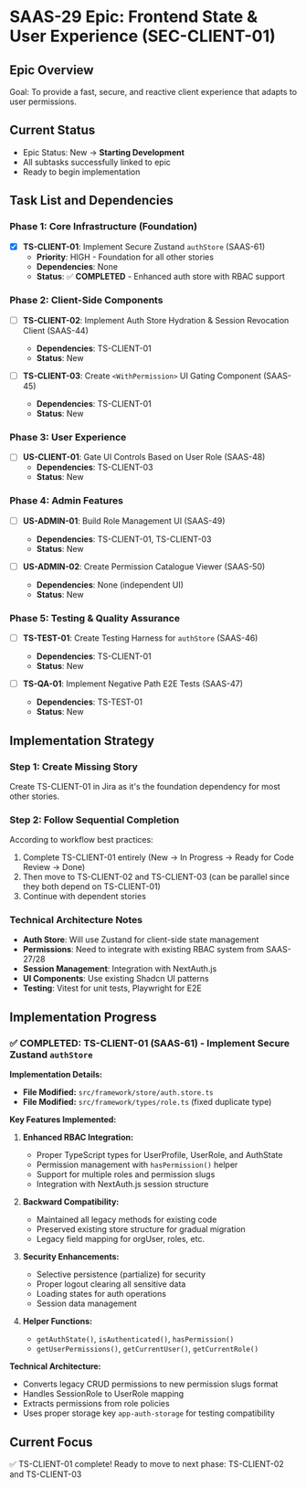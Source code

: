 # SAAS-29 Epic: Frontend State & User Experience (SEC-CLIENT-01)

## Epic Overview
Goal: To provide a fast, secure, and reactive client experience that adapts to user permissions.

## Current Status
- Epic Status: New → **Starting Development**
- All subtasks successfully linked to epic
- Ready to begin implementation

## Task List and Dependencies

### Phase 1: Core Infrastructure (Foundation)
- [X] **TS-CLIENT-01**: Implement Secure Zustand `authStore` (SAAS-61)
  - **Priority**: HIGH - Foundation for all other stories
  - **Dependencies**: None
  - **Status**: ✅ **COMPLETED** - Enhanced auth store with RBAC support

### Phase 2: Client-Side Components
- [ ] **TS-CLIENT-02**: Implement Auth Store Hydration & Session Revocation Client (SAAS-44)
  - **Dependencies**: TS-CLIENT-01
  - **Status**: New

- [ ] **TS-CLIENT-03**: Create `<WithPermission>` UI Gating Component (SAAS-45)
  - **Dependencies**: TS-CLIENT-01
  - **Status**: New

### Phase 3: User Experience
- [ ] **US-CLIENT-01**: Gate UI Controls Based on User Role (SAAS-48)
  - **Dependencies**: TS-CLIENT-03
  - **Status**: New

### Phase 4: Admin Features
- [ ] **US-ADMIN-01**: Build Role Management UI (SAAS-49)
  - **Dependencies**: TS-CLIENT-01, TS-CLIENT-03
  - **Status**: New

- [ ] **US-ADMIN-02**: Create Permission Catalogue Viewer (SAAS-50)
  - **Dependencies**: None (independent UI)
  - **Status**: New

### Phase 5: Testing & Quality Assurance
- [ ] **TS-TEST-01**: Create Testing Harness for `authStore` (SAAS-46)
  - **Dependencies**: TS-CLIENT-01
  - **Status**: New

- [ ] **TS-QA-01**: Implement Negative Path E2E Tests (SAAS-47)
  - **Dependencies**: TS-TEST-01
  - **Status**: New

## Implementation Strategy

### Step 1: Create Missing Story
Create TS-CLIENT-01 in Jira as it's the foundation dependency for most other stories.

### Step 2: Follow Sequential Completion
According to workflow best practices:
1. Complete TS-CLIENT-01 entirely (New → In Progress → Ready for Code Review → Done)
2. Then move to TS-CLIENT-02 and TS-CLIENT-03 (can be parallel since they both depend on TS-CLIENT-01)
3. Continue with dependent stories

### Technical Architecture Notes
- **Auth Store**: Will use Zustand for client-side state management
- **Permissions**: Need to integrate with existing RBAC system from SAAS-27/28
- **Session Management**: Integration with NextAuth.js
- **UI Components**: Use existing Shadcn UI patterns
- **Testing**: Vitest for unit tests, Playwright for E2E

## Implementation Progress

### ✅ COMPLETED: TS-CLIENT-01 (SAAS-61) - Implement Secure Zustand `authStore`

**Implementation Details:**
- **File Modified:** `src/framework/store/auth.store.ts`
- **File Modified:** `src/framework/types/role.ts` (fixed duplicate type)

**Key Features Implemented:**
1. **Enhanced RBAC Integration:**
   - Proper TypeScript types for UserProfile, UserRole, and AuthState
   - Permission management with `hasPermission()` helper
   - Support for multiple roles and permission slugs
   - Integration with NextAuth.js session structure

2. **Backward Compatibility:**
   - Maintained all legacy methods for existing code
   - Preserved existing store structure for gradual migration
   - Legacy field mapping for orgUser, roles, etc.

3. **Security Enhancements:**
   - Selective persistence (partialize) for security
   - Proper logout clearing all sensitive data
   - Loading states for auth operations
   - Session data management

4. **Helper Functions:**
   - `getAuthState()`, `isAuthenticated()`, `hasPermission()`
   - `getUserPermissions()`, `getCurrentUser()`, `getCurrentRole()`

**Technical Architecture:**
- Converts legacy CRUD permissions to new permission slugs format
- Handles SessionRole to UserRole mapping
- Extracts permissions from role policies
- Uses proper storage key `app-auth-storage` for testing compatibility

## Current Focus
✅ TS-CLIENT-01 complete! Ready to move to next phase: TS-CLIENT-02 and TS-CLIENT-03 